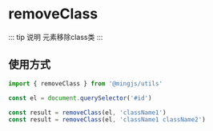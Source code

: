 # removeClass 

::: tip 说明
元素移除class类
:::

## 使用方式
```ts
import { removeClass } from '@mingjs/utils'

const el = document.querySelector('#id')

const result = removeClass(el, 'className1')
const result = removeClass(el, 'className1 className2')
```

